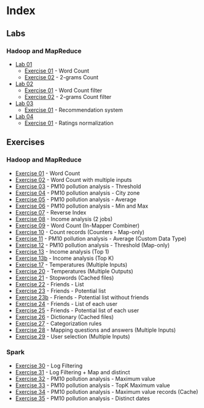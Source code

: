 # Index

## Labs

### Hadoop and MapReduce

- [Lab 01](./Lab01)
    - [Exercise 01](./Lab01/Exercise01) - Word Count
    - [Exercise 02](./Lab01/Exercise02) - 2-grams Count
- [Lab 02](./Lab02)
    - [Exercise 01](./Lab02/Exercise01) - Word Count filter
    - [Exercise 02](./Lab02/Exercise02) - 2-grams Count filter
- [Lab 03](./Lab03)
    - [Exercise 01](./Lab03/Exercise01) - Recommendation system
- [Lab 04](./Lab04)
    - [Exercise 01](./Lab04/Exercise01) - Ratings normalization

## Exercises

### Hadoop and MapReduce

- [Exercise 01](./Exercise01) - Word Count
- [Exercise 02](./Exercise02) - Word Count with multiple inputs
- [Exercise 03](./Exercise03) - PM10 pollution analysis - Threshold
- [Exercise 04](./Exercise04) - PM10 pollution analysis - City zone
- [Exercise 05](./Exercise05) - PM10 pollution analysis - Average
- [Exercise 06](./Exercise06) - PM10 pollution analysis - Min and Max
- [Exercise 07](./Exercise07) - Reverse Index
- [Exercise 08](./Exercise08) - Income analysis (2 jobs)
- [Exercise 09](./Exercise09) - Word Count (In-Mapper Combiner)
- [Exercise 10](./Exercise10) - Count records (Counters - Map-only)
- [Exercise 11](./Exercise11) - PM10 pollution analysis - Average (Custom Data Type)
- [Exercise 12](./Exercise12) - PM10 pollution analysis - Threshold (Map-only)
- [Exercise 13](./Exercise13) - Income analysis (Top 1)
- [Exercise 13b](./Exercise13b) - Income analysis (Top K)
- [Exercise 17](./Exercise17) - Temperatures (Multiple Inputs)
- [Exercise 20](./Exercise20) - Temperatures (Multiple Outputs)
- [Exercise 21](./Exercise21) - Stopwords (Cached files)
- [Exercise 22](./Exercise22) - Friends - List
- [Exercise 23](./Exercise23) - Friends - Potential list
- [Exercise 23b](./Exercise23b) - Friends - Potential list without friends
- [Exercise 24](./Exercise24) - Friends - List of each user
- [Exercise 25](./Exercise25) - Friends - Potential list of each user
- [Exercise 26](./Exercise26) - Dictionary (Cached files)
- [Exercise 27](./Exercise27) - Categorization rules
- [Exercise 28](./Exercise28) - Mapping questions and answers (Multiple Inputs)
- [Exercise 29](./Exercise29) - User selection (Multiple Inputs)

### Spark

- [Exercise 30](./Exercise30) - Log Filtering
- [Exercise 31](./Exercise31) - Log Filtering + Map and distinct
- [Exercise 32](./Exercise32) - PM10 pollution analysis - Maximum value
- [Exercise 33](./Exercise33) - PM10 pollution analysis - TopK Maximum value
- [Exercise 34](./Exercise34) - PM10 pollution analysis - Maximum value records (Cache)
- [Exercise 35](./Exercise35) - PM10 pollution analysis - Distinct dates
